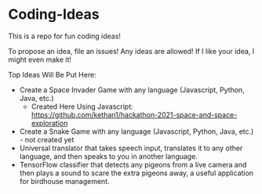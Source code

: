 # Coding-Ideas
This is a repo for fun coding ideas!

To propose an idea, file an issues! Any ideas are allowed! If I like your idea, I might even make it!

Top Ideas Will Be Put Here:
- Create a Space Invader Game with any language (Javascript, Python, Java, etc.)
   - Created Here Using Javascript: https://github.com/kethan1/hackathon-2021-space-and-space-exploration
- Create a Snake Game with any language (Javascript, Python, Java, etc.) - not created yet
- Universal translator that takes speech input, translates it to any other language, and then speaks to you in another language. 
- TensorFlow classifier that detects any pigeons from a live camera and then plays a sound to scare the extra pigeons away, a useful application for birdhouse management.
